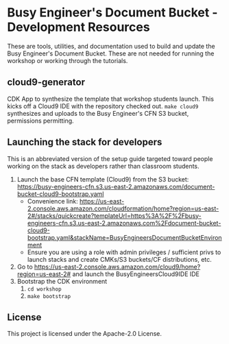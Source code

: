 # Busy Engineer's Document Bucket - Development Resources

These are tools, utilities, and documentation used to build and update the Busy
Engineer's Document Bucket. These are not needed for running the workshop or working
through the tutorials.

## cloud9-generator

CDK App to synthesize the template that workshop students launch. This kicks off a 
Cloud9 IDE with the repository checked out. `make cloud9` synthesizes and uploads to
the Busy Engineer's CFN S3 bucket, permissions permitting.

## Launching the stack for developers

This is an abbreviated version of the setup guide targeted toward people working on
the stack as developers rather than classroom students.

1. Launch the base CFN template (Cloud9) from the S3 bucket: https://busy-engineers-cfn.s3.us-east-2.amazonaws.com/document-bucket-cloud9-bootstrap.yaml
    * Convenience link: https://us-east-2.console.aws.amazon.com/cloudformation/home?region=us-east-2#/stacks/quickcreate?templateUrl=https%3A%2F%2Fbusy-engineers-cfn.s3.us-east-2.amazonaws.com%2Fdocument-bucket-cloud9-bootstrap.yaml&stackName=BusyEngineersDocumentBucketEnvironment
    * Ensure you are using a role with admin privileges / sufficient privs to launch stacks and create CMKs/S3 buckets/CF distributions, etc.
1. Go to https://us-east-2.console.aws.amazon.com/cloud9/home?region=us-east-2# and launch the BusyEngineersCloud9IDE IDE
1. Bootstrap the CDK environment
    1. `cd workshop`
    1. `make bootstrap`


## License

This project is licensed under the Apache-2.0 License.
